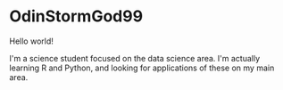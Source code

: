 # OdinStormGod99

Hello world!

I'm a science student focused on the data science area. I'm actually learning R and Python, and looking for applications of these on my main area. 
